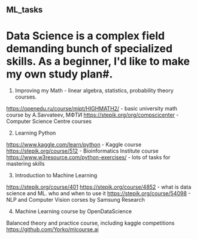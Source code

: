 ## ML_tasks

# Data Science is a complex field demanding bunch of specialized skills. As a beginner, I'd like to make my own study plan#.

1. Improving my Math - linear algebra, statistics, probability theory courses.

https://openedu.ru/course/mipt/HIGHMATH2/ - basic university math course by A.Savvateev, МФТИ
https://stepik.org/org/compscicenter - Computer Science Centre courses

2. Learning Python
 
https://www.kaggle.com/learn/python - Kaggle course
https://stepik.org/course/512 - Bioinformatics Institute course
https://www.w3resource.com/python-exercises/ - lots of tasks for mastering skills

3. Introduction to Machine Learning 

https://stepik.org/course/401 https://stepik.org/course/4852 - what is data science and ML. who and when to use it
https://stepik.org/course/54098 - NLP and Computer Vision corses by Samsung Research

4. Machine Learning course by OpenDataScience

Balanced theory and practice course, including kaggle competitions
https://github.com/Yorko/mlcourse.ai
